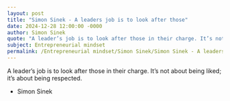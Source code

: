 ```yaml
---
layout: post
title: "Simon Sinek - A leaders job is to look after those"
date: 2024-12-28 12:00:00 -0000
author: Simon Sinek
quote: "A leader’s job is to look after those in their charge. It’s not about being liked; it’s about being respected."
subject: Entrepreneurial mindset
permalink: /Entrepreneurial mindset/Simon Sinek/Simon Sinek - A leaders job is to look after those
---
```


A leader’s job is to look after those in their charge. It’s not about being liked; it’s about being respected.

- Simon Sinek
